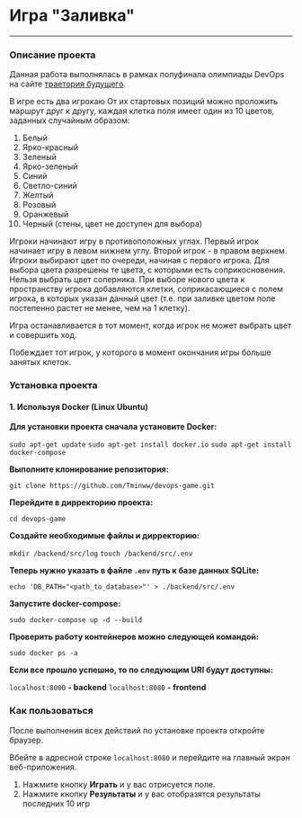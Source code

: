 # Игра "Заливка"

---

### Описание проекта

Данная работа выполнялась в рамках полуфинала олимпиады DevOps на сайте [траетория будущего](https://tbolimpiada.ru/).

В игре есть два игрокаю От их стартовых позиций можно проложить маршрут друг к другу, каждая клетка поля имеет один из 10 цветов, заданных случайным образом:

1. Белый
2. Ярко-красный
3. Зеленый
4. Ярко-зеленый
5. Синий
6. Светло-синий
7. Желтый
8. Розовый
9. Оранжевый
10. Черный (стены, цвет не доступен для выбора)

Игроки начинают игру в противоположных углах. Первый игрок начинает игру в левом нижнем углу. Второй игрок - в правом верхнем. Игроки выбирают цвет по очереди, начиная с первого игрока. Для выбора цвета разрешены те цвета, с которыми есть соприкосновения. Нельзя выбрать цвет соперника. При выборе нового цвета к пространству игрока добавляются клетки, соприкасающиеся с полем игрока, в которых указан данный цвет (т.е. при заливке цветом поле постепенно растет не менее, чем на 1 клетку).

Игра останавливается в тот момент, когда игрок не может выбрать цвет и совершить ход.

Побеждает тот игрок, у которого в момент окончания игры больше занятых клеток.

### Установка проекта

#### 1. Используя Docker (Linux Ubuntu)

**Для установки проекта сначала установите Docker:**

`sudo apt-get update`
`sudo apt-get install docker.io`
`sudo apt-get install docker-compose`

**Выполните клонирование репозитория:**

`git clone https://github.com/Tminww/devops-game.git`

**Перейдите в дирректорию проекта:**

`cd devops-game`

**Создайте необходимые файлы и дирректорию:**

`mkdir /backend/src/log`
`touch /backend/src/.env`

**Теперь нужно указать в файле `.env` путь к базе данных SQLite:**

`echo 'DB_PATH="<path_to_database>"' > ./backend/src/.env`

**Запустите docker-compose:**

`sudo docker-compose up -d --build`

**Проверить работу контейнеров можно следующей командой:**

`sudo docker ps -a`

**Если все прошло успешно, то по следующим URI будут доступны:**

`localhost:8000` **- backend**
`localhost:8080` **- frontend**

### Как пользоваться

После выполнения всех действий по установке проекта откройте браузер.

Вбейте в адресной строке `localhost:8080` и перейдите на главный экран веб-приложения.

1. Нажмите кнопку **Играть** и у вас отрисуется поле.
2. Нажмите кнопку **Результаты** и у вас отобразятся результаты последних 10 игр
